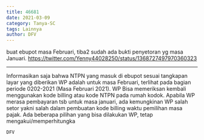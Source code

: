 ```yaml
---
title: 46681
date: 2021-03-09
category: Tanya-SC
tags: Lainnya
author: DFV
---
```


buat ebupot masa Februari, tiba2 sudah ada bukti penyetoran yg masa Januari. https://twitter.com/Yenny44028250/status/1368727497970360323

---

Informasikan saja bahwa NTPN yang masuk di ebupot sesuai tangkapan layar yang diberikan WP adalah untuk masa Februari, terlihat pada bagian periode 0202-2021 (Masa Februari 2021). WP Bisa memeriksan kembali menggunakan kode billing atau kode NTPN pada rumah kodok. Apabila WP merasa pembayaran tsb untuk masa januari, ada kemungkinan WP salah setor yakni salah dalam pembuatan kode billing waktu pemilihan masa pajak. Ada beberapa pilihan yang bisa dilakukan WP, tetap mengakui/memperhitungka

`DFV`
